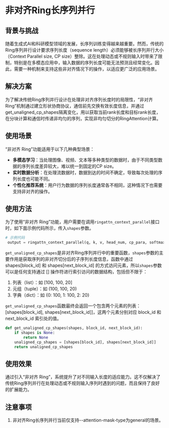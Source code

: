 # 非对齐Ring长序列并行

## 背景与挑战

随着生成式AI和科研模型领域的发展，长序列训练变得越来越重要。然而，传统的Ring序列并行设计要求序列长度（sequence length）必须能够被长序列并行大小（Context Parallel size, CP size）整除。这在处理动态或不规则输入时带来了限制，特别是在多模态应用中，输入数据的序列长度可能无法预测且经常变化。因此，需要一种机制来支持这些非对齐情况下的操作，以适应更广泛的应用场景。


## 解决方案

为了解决传统Ring序列并行设计在处理非对齐序列长度时的局限性，“非对齐 Ring”机制通过建立形状协商协议，通信前先交换有效长度信息，并通过get_unaligned_cp_shapes隔离变化，用以获取当前rank长度和目标rank长度，在分块计算和通信时传递非均匀的序列，实现非均匀切分的RingAttention计算。


## 使用场景

“非对齐 Ring”功能适用于以下几种典型场景：

- **多模态学习**：当处理图像、视频、文本等多种类型的数据时，由于不同类型数据的序列长度差异较大，难以统一到固定的CP size。
- **实时数据分析**：在处理流数据时，数据到达的时间不确定，导致每次处理的序列长度也可能不同。
- **个性化推荐系统**：用户行为数据的序列长度通常各不相同，这种情况下也需要支持非对齐的操作。

## 使用方法

为了使用“非对齐 Ring”功能，用户需要在调用`ringattn_context_parallel`接口时，如下面示例代码所示，传入`shapes`参数。

```python
# 示例代码
 output = ringattn_context_parallel(q, k, v, head_num, cp_para, softmax_scale, attn_mask, dropout_p, shapes=shapes)

```

`get_unaligned_cp_shapes`是非对齐Ring序列并行中的重要函数，`shapes`参数的主要作用是获取序列的非对齐切分后的子序列长度信息，函数中通过 shapes[block_id] 和 shapes[next_block_id] 的方式访问元素，所以`shapes`参数可以是任何支持通过 [] 操作符进行索引访问的数据结构，包括但不限于：
1. 列表（list）：如 [100, 100, 20]
2. 元组（tuple）：如 (100, 100, 20)
3. 字典（dict）：如 {0: 100, 1: 100, 2: 20}

`get_unaligned_cp_shapes`函数最终会返回一个包含两个元素的列表：[shapes[block_id], shapes[next_block_id]]，这两个元素分别对应 block_id 和 next_block_id 索引处的值。

```python
def get_unaligned_cp_shapes(shapes, block_id, next_block_id):
    if shapes is None:
        return None
    unaligned_cp_shapes = [shapes[block_id], shapes[next_block_id]]
    return unaligned_cp_shapes
```

## 使用效果

通过引入“非对齐 Ring”，系统提升了对不同输入长度的适应能力。这不仅解决了传统Ring序列并行在处理动态或不规则输入序列时遇到的问题，而且保持了良好的扩展能力。

## 注意事项

1. 非对齐Ring长序列并行当前仅支持--attention-mask-type为general的场景。